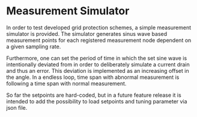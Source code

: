 # Measurement Simulator
In order to test developed grid protection schemes, a simple measurement simulator is provided. The simulator generates sinus wave based measurement points for each registered measurement node dependent on a given sampling rate.

Furthermore, one can set the period of time in which the set sine wave is intentionally deviated from in order to deliberately simulate a current drain and thus an error. This deviation is implemented as an increasing offset in the angle. In a endless loop, time span with abnormal measurement is following a time span with normal measurement.

So far the setpoints are hard-coded, but in a future feature release it is intended to add the possibility to load setpoints and tuning parameter via json file.
